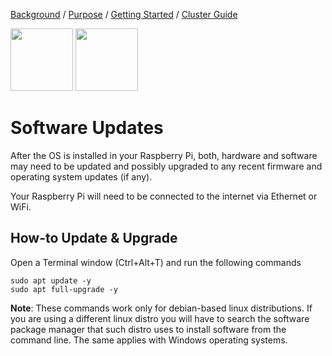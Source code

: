 [Background](Background.md) / [Purpose](Purpose.md) / [Getting Started](Getting_Started.md) / [Cluster Guide](Cluster_Guide.md)


<img src="https://image.flaticon.com/icons/svg/1857/1857091.svg" width="100px" height="100px"/> <img src="https://image.flaticon.com/icons/svg/2562/2562026.svg" width="100px" height="100px"/>


# Software Updates

After the OS is installed in your Raspberry Pi, both, hardware and software may need to be updated and possibly upgraded to any recent firmware and operating system updates (if any).

Your Raspberry Pi will need to be connected to the internet via Ethernet or WiFi.

## How-to Update & Upgrade

Open a Terminal window (Ctrl+Alt+T) and run the following commands
```cli
sudo apt update -y
sudo apt full-upgrade -y
```

**Note**: These commands work only for debian-based linux distributions. If you are using a different linux distro you will have to search the software package manager that such distro uses to install software from the command line. The same applies with Windows operating systems.
